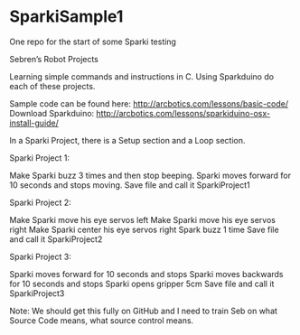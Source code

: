 # SparkiSample1
One repo for the start of some Sparki testing


Sebren’s Robot Projects

Learning simple commands and instructions in C. Using Sparkduino do each of these projects. 

Sample code can be found here: http://arcbotics.com/lessons/basic-code/
Download Sparkduino: http://arcbotics.com/lessons/sparkiduino-osx-install-guide/

In a Sparki Project, there is a Setup section and a Loop section.

Sparki Project 1:

Make Sparki buzz 3 times and then stop beeping.
Sparki moves forward for 10 seconds and stops moving.
Save file and call it SparkiProject1

Sparki Project 2:

Make Sparki move his eye servos left
Make Sparki move his eye servos right 
Make Sparki center his eye servos right 
Spark buzz 1 time
Save file and call it SparkiProject2

Sparki Project 3:

Sparki moves forward for 10 seconds and stops
Sparki moves backwards for 10 seconds and stops
Sparki opens gripper 5cm
Save file and call it SparkiProject3

Note: We should get this fully on GitHub and I need to train Seb on what Source Code means, what source control means.
